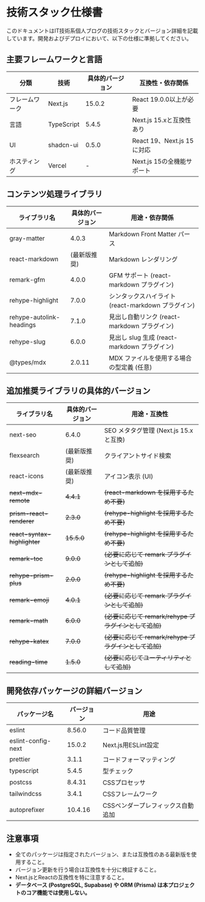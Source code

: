 # 技術スタック仕様書

このドキュメントはIT技術系個人ブログの技術スタックとバージョン詳細を記載しています。開発およびデプロイにおいて、以下の仕様に準拠してください。

## 主要フレームワークと言語

| 分類 | 技術 | 具体的バージョン | 互換性・依存関係 |
|------|------|----------------|----------------|
| フレームワーク | Next.js | 15.0.2 | React 19.0.0以上が必要 |
| 言語 | TypeScript | 5.4.5 | Next.js 15.xと互換性あり |
| UI | shadcn-ui | 0.5.0 | React 19、Next.js 15に対応 |
| ホスティング | Vercel | - | Next.js 15の全機能サポート |

## コンテンツ処理ライブラリ

| ライブラリ名 | 具体的バージョン | 用途・依存関係 |
|-------------|----------------|---------------|
| gray-matter | 4.0.3 | Markdown Front Matter パース |
| react-markdown | (最新版推奨) | Markdown レンダリング |
| remark-gfm | 4.0.0 | GFM サポート (react-markdown プラグイン) |
| rehype-highlight | 7.0.0 | シンタックスハイライト (react-markdown プラグイン) |
| rehype-autolink-headings | 7.1.0 | 見出し自動リンク (react-markdown プラグイン) |
| rehype-slug | 6.0.0 | 見出し slug 生成 (react-markdown プラグイン) |
| @types/mdx | 2.0.11 | MDX ファイルを使用する場合の型定義 (任意) |

## 追加推奨ライブラリの具体的バージョン

| ライブラリ名 | 具体的バージョン | 用途・互換性 |
|-------------|----------------|-------------|
| next-seo | 6.4.0 | SEO メタタグ管理 (Next.js 15.xと互換) |
| flexsearch | (最新版推奨) | クライアントサイド検索 |
| react-icons | (最新版推奨) | アイコン表示 (UI) |
| ~~next-mdx-remote~~ | ~~4.4.1~~ | ~~(react-markdown を採用するため不要)~~ |
| ~~prism-react-renderer~~ | ~~2.3.0~~ | ~~(rehype-highlight を採用するため不要)~~ |
| ~~react-syntax-highlighter~~ | ~~15.5.0~~ | ~~(rehype-highlight を採用するため不要)~~ |
| ~~remark-toc~~ | ~~9.0.0~~ | ~~(必要に応じて remark プラグインとして追加)~~ |
| ~~rehype-prism-plus~~ | ~~2.0.0~~ | ~~(rehype-highlight を採用するため不要)~~ |
| ~~remark-emoji~~ | ~~4.0.1~~ | ~~(必要に応じて remark プラグインとして追加)~~ |
| ~~remark-math~~ | ~~6.0.0~~ | ~~(必要に応じて remark/rehype プラグインとして追加)~~ |
| ~~rehype-katex~~ | ~~7.0.0~~ | ~~(必要に応じて remark/rehype プラグインとして追加)~~ |
| ~~reading-time~~ | ~~1.5.0~~ | ~~(必要に応じてユーティリティとして追加)~~ |

## 開発依存パッケージの詳細バージョン

| パッケージ名 | バージョン | 用途 |
|-------------|----------|------|
| eslint | 8.56.0 | コード品質管理 |
| eslint-config-next | 15.0.2 | Next.js用ESLint設定 |
| prettier | 3.1.1 | コードフォーマッティング |
| typescript | 5.4.5 | 型チェック |
| postcss | 8.4.31 | CSSプロセッサ |
| tailwindcss | 3.4.1 | CSSフレームワーク |
| autoprefixer | 10.4.16 | CSSベンダープレフィックス自動追加 |

## 注意事項

- 全てのパッケージは指定されたバージョン、または互換性のある最新版を使用すること。
- バージョン更新を行う場合は互換性を十分に検証すること。
- Next.jsとReactの互換性を特に注意すること。
- **データベース (PostgreSQL, Supabase) や ORM (Prisma) は本プロジェクトのコア機能では使用しない。**
